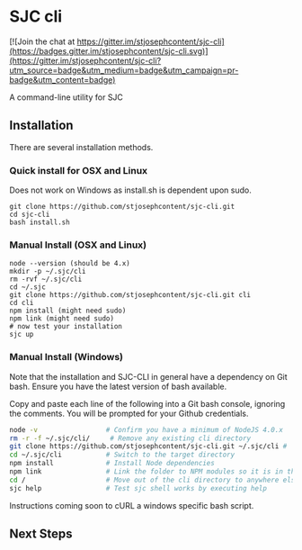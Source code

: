 # SJC cli

[![Join the chat at https://gitter.im/stjosephcontent/sjc-cli](https://badges.gitter.im/stjosephcontent/sjc-cli.svg)](https://gitter.im/stjosephcontent/sjc-cli?utm_source=badge&utm_medium=badge&utm_campaign=pr-badge&utm_content=badge)

A command-line utility for SJC

## Installation

There are several installation methods.

### Quick install for OSX and Linux

Does not work on Windows as install.sh is dependent upon sudo.

    git clone https://github.com/stjosephcontent/sjc-cli.git
    cd sjc-cli
    bash install.sh

### Manual Install (OSX and Linux)

    node --version (should be 4.x)
    mkdir -p ~/.sjc/cli
    rm -rvf ~/.sjc/cli
    cd ~/.sjc
    git clone https://github.com/stjosephcontent/sjc-cli.git cli
    cd cli
    npm install (might need sudo)
    npm link (might need sudo)
    # now test your installation
    sjc up

### Manual Install (Windows)

Note that the installation and SJC-CLI in general have a dependency on Git bash. Ensure you have the latest version of bash available.

Copy and paste each line of the following into a Git bash console, ignoring the comments. You will be prompted for your Github credentials.

```bash
node -v                 # Confirm you have a minimum of NodeJS 4.0.x
rm -r -f ~/.sjc/cli/     # Remove any existing cli directory
git clone https://github.com/stjosephcontent/sjc-cli.git ~/.sjc/cli #  Clone, creating target directory at the same time
cd ~/.sjc/cli           # Switch to the target directory
npm install             # Install Node dependencies
npm link                # Link the folder to NPM modules so it is in the path
cd /                    # Move out of the cli directory to anywhere else
sjc help                # Test sjc shell works by executing help 
```

Instructions coming soon to cURL a windows specific bash script.

## Next Steps


